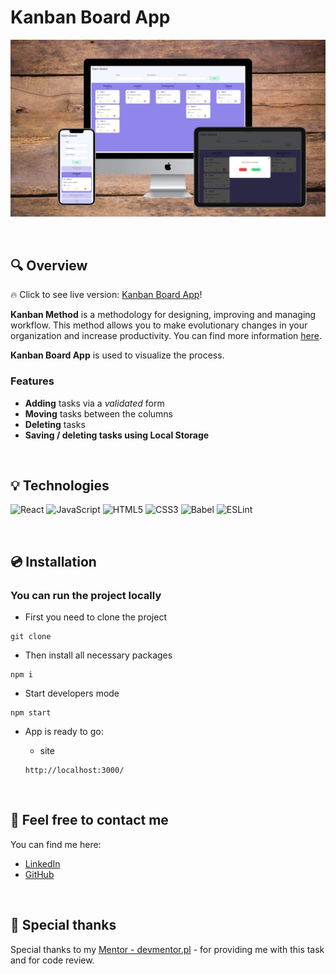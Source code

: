 # Kanban Board App

![screen app](./assets/screen-app.png)

&nbsp;

## :mag: Overview

:fire: Click to see live version: [Kanban Board App]()!

**Kanban Method** is a methodology for designing, improving and managing workflow. This method allows you to make evolutionary changes in your organization and increase productivity. You can find more information [here](https://kanbanblog.com/explained/).

**Kanban Board App** is used to visualize the process. 

### Features

- **Adding** tasks via a *validated* form
- **Moving** tasks between the columns
- **Deleting** tasks
- **Saving / deleting tasks using Local Storage**

&nbsp;

## :bulb: Technologies

![React](https://img.shields.io/badge/react-%2320232a.svg?style=for-the-badge&logo=react&logoColor=%2361DAFB)
![JavaScript](https://img.shields.io/badge/javascript-%23323330.svg?style=for-the-badge&logo=javascript&logoColor=%23F7DF1E)
![HTML5](https://img.shields.io/badge/html5-%23E34F26.svg?style=for-the-badge&logo=html5&logoColor=white)
![CSS3](https://img.shields.io/badge/css3-%231572B6.svg?style=for-the-badge&logo=css3&logoColor=white)
![Babel](https://img.shields.io/badge/Babel-F9DC3e?style=for-the-badge&logo=babel&logoColor=black)
![ESLint](https://img.shields.io/badge/ESLint-4B3263?style=for-the-badge&logo=eslint&logoColor=white)

&nbsp;

## :cd: Installation

### You can run the project locally 

- First you need to clone the project

``` 
git clone
```

- Then install all necessary packages

```
npm i
```
- Start developers mode

```
npm start
```

- App is ready to go:

  -  site
  ```
  http://localhost:3000/

&nbsp;

## :wave: Feel free to contact me

You can find me here:

- [LinkedIn](https://www.linkedin.com/in/jakub-parol/)
- [GitHub](https://github.com/kubaparol)

&nbsp;

## :clap: Special thanks

Special thanks to my [Mentor - devmentor.pl](https://devmentor.pl/) - for providing me with this task and for code review.